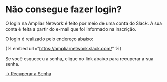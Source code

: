 # Não consegue fazer login?

O login na Ampliar Network é feito por meio de uma conta do Slack. A sua conta é feita a partir do e-mail que foi informado na inscrição.

O login é realizado pelo endereço abaixo:

{% embed url="https://ampliarnetwork.slack.com/" %}

Se você esqueceu a senha, clique no link abaixo para recuperar a sua senha.

[→ Recuperar a Senha](https://ampliarnetwork.slack.com/forgot)

